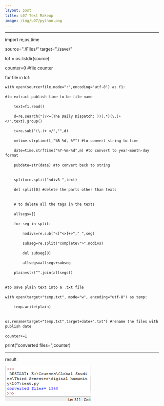 ```yaml
---
layout: post
title: L07 Text Makeup
image: /img/L07/python.png
---
```


---
import re,os,time

source="./Files/"
target="./save/"

lof = os.listdir(source)

counter=0 #file counter

for file in lof:

    with open(source+file,mode="r",encoding="utf-8") as f1:

    #to extract publish time to be file name
        
        text=f1.read()

        d=re.search("(?<=(The Daily Dispatch: ))(.*)(\.)+ </",text).group()

        t=re.sub("(\.)+ </","",d)

        m=time.strptime(t,"%B %d, %Y") #to convert string to time

        date=time.strftime("%Y-%m-%d",m) #to convert to year-month-day format

        pubdate=str(date) #to convert back to string


        split=re.split("<div3 ",text)

        del split[0] #delete the parts other than texts

        
        # to delete all the tags in the texts
        
        allsegs=[]

        for seg in split:

            nodivs=re.sub("<[^<>]+>"," ",seg)

            subseg=re.split("complete\">",nodivs)

            del subseg[0]

            allsegs=allsegs+subseg

        plain=str("".join(allsegs))

        
    #to save plain text into a .txt file

    with open(target+"temp.txt", mode="w", encoding="utf-8") as temp:

        temp.write(plain)


    os.rename(target+"temp.txt",target+date+".txt") #rename the files with publish date

    counter+=1

print("converted files=",counter)

----

result

![result](/img/L07/07a.png)

